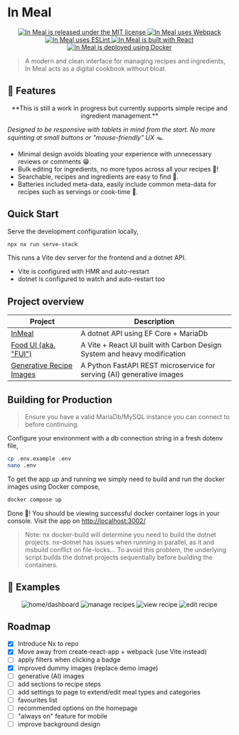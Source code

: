 # In Meal

<p align="center">
    <a href="https://github.com/albert118/InMeal/blob/master/LICENSE">
        <img src="https://img.shields.io/badge/License-MIT-yellow.svg" alt="In Meal is released under the MIT license" />
    </a>
    <a href="https://github.com/albert118/InMeal/blob/master/meal-ui/webpack.common.js">
        <img src="https://badges.aleen42.com/src/webpack.svg" alt="In Meal uses Webpack" />
    </a>
    <a href="https://github.com/albert118/InMeal/blob/master/meal-ui/README.md">
        <img src="https://badges.aleen42.com/src/eslint.svg" alt="In Meal uses ESLint" />
    </a>
    <a href="https://github.com/albert118/InMeal/blob/master/meal-ui/README.md">
        <img src="https://badges.aleen42.com/src/react.svg" alt="In Meal is built with React" />
    </a>
    <a href="https://github.com/albert118/InMeal/blob/master/meal-ui/Dockerfile">
        <img src="https://badges.aleen42.com/src/docker.svg" alt="In Meal is deployed using Docker" />
    </a>
</p>

> A modern and clean interface for managing recipes and ingredients, In Meal acts as a digital cookbook without bloat.

## 🍇 Features

<p align="center">
    **This is still a work in progress but currently supports simple recipe and ingredient management.**
</p>

_Designed to be responsive with tablets in mind from the start. No more squinting at small buttons or "mouse-friendly" UX 🪤._

-   Minimal design avoids bloating your experience with unnecessary reviews or comments 😁.
-   Bulk editing for ingredients, no more typos across all your recipes 🔏!
-   Searchable, recipes and ingredients are easy to find 🔎.
-   Batteries included meta-data, easily include common meta-data for recipes such as servings or cook-time 🔋.

## Quick Start

Serve the development configuration locally,

```sh
npx nx run serve-stack
```

This runs a Vite dev server for the frontend and a dotnet API.

-   Vite is configured with HMR and auto-restart
-   dotnet is configured to watch and auto-restart too

## Project overview

| Project                                          | Description                                                              |
| ------------------------------------------------ | ------------------------------------------------------------------------ |
| [InMeal](./apps/InMeal.Api/README.md)            | A dotnet API using EF Core + MariaDb                                     |
| [Food UI (aka. "FUI")](./apps/fui/README.md)     | A Vite + React UI built with Carbon Design System and heavy modification |
| [Generative Recipe Images](./apps/gri/README.md) | A Python FastAPI REST microservice for serving (AI) generative images    |

## Building for Production

> Ensure you have a valid MariaDb/MySQL instance you can connect to before continuing.

Configure your environment with a db connection string in a fresh dotenv file,

```sh
cp .env.example .env
nano .env
```

To get the app up and running we simply need to build and run the docker images using Docker compose,

```sh
docker compose up
```

Done 🎈! You should be viewing successful docker container logs in your console.
Visit the app on <http://localhost:3002/>

> Note: nx docker-build will determine you need to build the dotnet projects.
> nx-dotnet has issues when running in parallel, as it and msbuild conflict on file-locks...
> To avoid this problem, the underlying script builds the dotnet projects sequentially before
> building the containers.

## 👀 Examples

<p align="center">
    <img src="https://github.com/albert118/InMeal/assets/26985949/b7aa189e-63a1-44d2-a951-bcb6d800a371" alt="home/dashboard" />
    <img src="https://github.com/albert118/InMeal/assets/26985949/6d929c38-52ca-43d0-a2b8-1152e29af817" alt="manage recipes" />
    <img src="https://github.com/albert118/InMeal/assets/26985949/32d86de8-492f-45aa-bba2-94fccac126e6" alt="view recipe" />
    <img src="https://github.com/albert118/InMeal/assets/26985949/e5735d49-6dd2-4dcc-84ef-62445c18361a" alt="edit recipe" />
</p>

## Roadmap

-   [x] Introduce Nx to repo
-   [x] Move away from create-react-app + webpack (use Vite instead)
-   [ ] apply filters when clicking a badge
-   [x] improved dummy images (replace demo image)
-   [ ] generative (AI) images
-   [ ] add sections to recipe steps
-   [ ] add settings to page to extend/edit meal types and categories
-   [ ] favourites list
-   [ ] recommended options on the homepage
-   [ ] "always on" feature for mobile
-   [ ] improve background design
